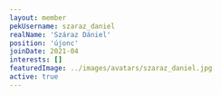 ```yaml
---
layout: member
pekUsername: szaraz_daniel
realName: 'Száraz Dániel'
position: 'újonc'
joinDate: 2021-04
interests: []
featuredImage: ../images/avatars/szaraz_daniel.jpg
active: true
---
```

